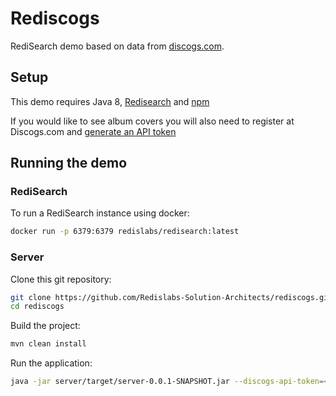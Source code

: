 # Rediscogs
RediSearch demo based on data from [discogs.com](https://data.discogs.com).

## Setup

This demo requires Java 8, [Redisearch](https://oss.redislabs.com/redisearch/Quick_Start/) and [npm](https://www.npmjs.com)

If you would like to see album covers you will also need to register at Discogs.com and [generate an API token](https://www.discogs.com/settings/developers)

## Running the demo

### RediSearch
To run a RediSearch instance using docker:
```bash
docker run -p 6379:6379 redislabs/redisearch:latest
```

### Server
Clone this git repository:
```bash
git clone https://github.com/Redislabs-Solution-Architects/rediscogs.git
cd rediscogs
```

Build the project:
```bash
mvn clean install
```

Run the application:
```bash
java -jar server/target/server-0.0.1-SNAPSHOT.jar --discogs-api-token=<your_discogs_token> --spring.redis.host=localhost --spring.redis.port=6379
```